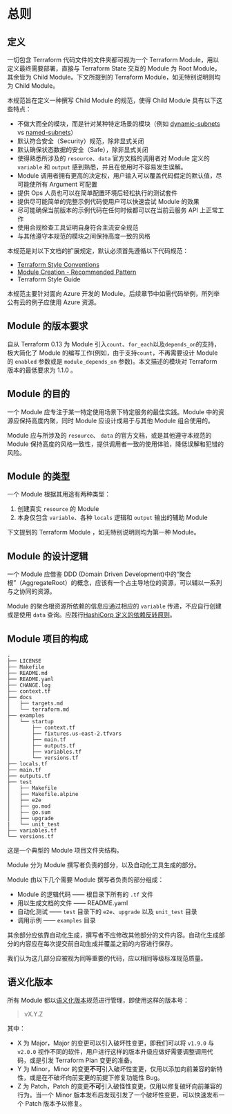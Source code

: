 # 总则

## 定义

一切包含 Terraform 代码文件的文件夹都可视为一个 Terraform Module，用以定义最终需要部署，直接与 Terraform State 交互的 Module 为 Root Module，其余皆为 Child Module。下文所提到的 Terraform Module，如无特别说明则均为 Child Module。

本规范旨在定义一种撰写 Child Module 的规范，使得 Child Module 具有以下这些特点：

* 不做大而全的模块，而是针对某种特定场景的模块（例如 [dynamic-subnets](https://registry.terraform.io/modules/cloudposse/dynamic-subnets/aws/latest) vs [named-subnets](https://registry.terraform.io/modules/cloudposse/named-subnets/aws/latest)）
* 默认符合安全（Security）规范，除非显式关闭
* 默认确保状态数据的安全（Safe），除非显式关闭
* 使得熟悉所涉及的 `resource`、`data` 官方文档的调用者对 Module 定义的 `variable` 和 `output` 感到熟悉，并且在使用时不容易发生误解。
* Module 调用者拥有更高的决定权，用户输入可以覆盖代码假定的默认值，尽可能使所有 Argument 可配置
* 提供 Ops 人员也可以在简单配置环境后轻松执行的测试套件
* 提供尽可能简单的完整示例代码使用户可以快速尝试 Module 的效果
* 尽可能确保当前版本的示例代码在任何时候都可以在当前云服务 API 上正常工作
* 使用合规检查工具证明自身符合主流安全规范
* 与其他遵守本规范的模块之间保持高度一致的风格

本规范是对以下文档的扩展规定，默认必须首先遵循以下代码规范：

* [Terraform Style Conventions](https://www.terraform.io/language/syntax/style)
* [Module Creation - Recommended Pattern](https://learn.hashicorp.com/tutorials/terraform/pattern-module-creation?in=terraform/modules)
* Terraform Style Guide

本规范主要针对面向 Azure 开发的 Module。后续章节中如需代码举例，所列举公有云的例子应使用 Azure 资源。

## Module 的版本要求

自从 Terraform 0.13 为 Module 引入`count`、`for_each`以及`depends_on`的支持，极大简化了 Module 的编写工作(例如，由于支持`count`，不再需要设计 Module 的 `enabled` 参数或是 `module_depends_on` 参数)。本文描述的模块对 Terraform 版本的最低要求为 1.1.0 。

## Module 的目的

一个 Module 应专注于某一特定使用场景下特定服务的最佳实践。Module 中的资源应保持高度内聚，同时 Module 应设计成易于与其他 Module 组合使用的。

Module 应与所涉及的 `resource`、 `data` 的官方文档，或是其他遵守本规范的 Module 保持高度的风格一致性，提供调用者一致的使用体验，降低误解和犯错的风险。

## Module 的类型

一个 Module 根据其用途有两种类型：

1. 创建真实 `resource` 的 Module
2. 本身仅包含 `variable`、各种 `locals` 逻辑和 `output` 输出的辅助 Module

下文提到的 Terraform Module ，如无特别说明则均为第一种 Module。

## Module 的设计逻辑

一个 Module 应借鉴 DDD (Domain Driven Development)中的“聚合根”（AggregateRoot）的概念，应该有一个占主导地位的资源，可以辅以一系列与之协同的资源。

Module 的聚合根资源所依赖的信息应通过相应的 `variable` 传递，不应自行创建或是使用 `data` 查询。应践行[HashiCorp 定义的依赖反转原则](https://www.terraform.io/docs/language/modules/develop/composition.html#dependency-inversion)。

## Module 项目的构成

```config
.
├── LICENSE
├── Makefile
├── README.md
├── README.yaml
├── CHANGE.log
├── context.tf
├── docs
│   ├── targets.md
│   └── terraform.md
├── examples
│   └── startup
│       ├── context.tf
│       ├── fixtures.us-east-2.tfvars
│       ├── main.tf
│       ├── outputs.tf
│       ├── variables.tf
│       └── versions.tf
├── locals.tf
├── main.tf
├── outputs.tf
├── test
│   ├── Makefile
│   ├── Makefile.alpine
│   ├── e2e
│   ├── go.mod
│   ├── go.sum
│   ├── upgrade
|   └── unit_test
├── variables.tf
└── versions.tf
```

这是一个典型的 Module 项目文件夹结构。

Module 分为 Module 撰写者负责的部分，以及自动化工具生成的部分。

Module 由以下几个需要 Module 撰写者负责的部分组成：

* Module 的逻辑代码 —— 根目录下所有的 `.tf` 文件
* 用以生成文档的文件 —— README.yaml
* 自动化测试 —— `test` 目录下的 `e2e`、`upgrade` 以及 `unit_test` 目录
* 调用示例 —— `examples` 目录

其余部分应依靠自动化生成，撰写者不应修改其他部分的文件内容。自动化生成部分的内容应在每次提交前自动生成并覆盖之前的内容进行保存。

我们认为这几部分应被视为同等重要的代码，应以相同等级标准规范质量。

## 语义化版本

所有 Module 都以[语义化版本](https://semver.org/)规范进行管理，即使用这样的版本号：

>vX.Y.Z

其中：

* X 为 Major，Major 的变更可以引入破坏性变更，即我们可以将 `v1.9.0` 与 `v2.0.0` 视作不同的软件，用户进行这样的版本升级应做好需要调整调用代码，或是引发 Terraform Plan 变更的准备。
* Y 为 Minor，Minor 的变更**不可**引入破坏性变更，仅用以添加向前兼容的新特性，或是在不破坏向前变更的前提下修复功能性 Bug。
* Z 为 Patch，Patch 的变更**不可**引入破怪性变更，仅用以修复破坏向前兼容的行为。当一个 Minor 版本发布后发现引发了一个破坏性变更，可以快速发布一个 Patch 版本予以修复。